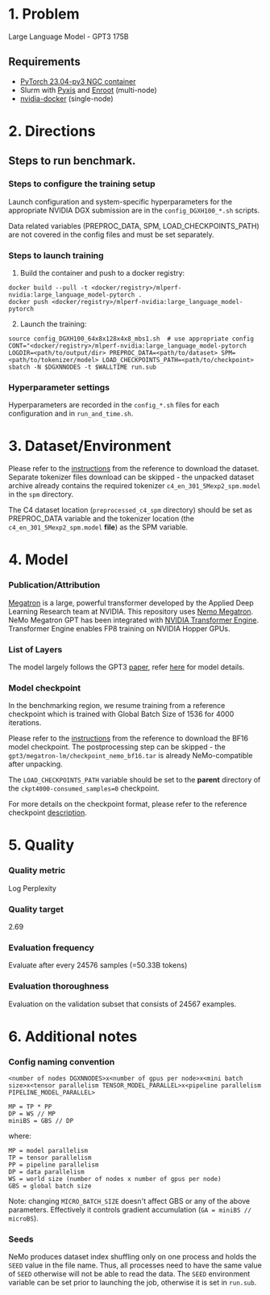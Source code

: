 # 1. Problem 
Large Language Model - GPT3 175B

## Requirements
* [PyTorch 23.04-py3 NGC container](https://ngc.nvidia.com/registry/nvidia-pytorch)
* Slurm with [Pyxis](https://github.com/NVIDIA/pyxis) and [Enroot](https://github.com/NVIDIA/enroot) (multi-node)
* [nvidia-docker](https://github.com/NVIDIA/nvidia-docker) (single-node)

# 2. Directions

## Steps to run benchmark.

### Steps to configure the training setup
Launch configuration and system-specific hyperparameters for the appropriate
NVIDIA DGX submission are in the `config_DGXH100_*.sh` scripts.

Data related variables (PREPROC_DATA, SPM, LOAD_CHECKPOINTS_PATH) are not
covered in the config files and must be set separately. 

### Steps to launch training

1. Build the container and push to a docker registry:
```
docker build --pull -t <docker/registry>/mlperf-nvidia:large_language_model-pytorch .
docker push <docker/registry>/mlperf-nvidia:large_language_model-pytorch
```
2. Launch the training:
```
source config_DGXH100_64x8x128x4x8_mbs1.sh  # use appropriate config
CONT="<docker/registry>/mlperf-nvidia:large_language_model-pytorch LOGDIR=<path/to/output/dir> PREPROC_DATA=<path/to/dataset> SPM=<path/to/tokenizer/model> LOAD_CHECKPOINTS_PATH=<path/to/checkpoint> sbatch -N $DGXNNODES -t $WALLTIME run.sub
```
### Hyperparameter settings

Hyperparameters are recorded in the `config_*.sh` files for each configuration and in `run_and_time.sh`.

# 3. Dataset/Environment
Please refer to the [instructions](https://github.com/mlcommons/training/blob/master/large_language_model/megatron-lm/README.md#3-datasetenvironment) from the reference to download the dataset.
Separate tokenizer files download can be skipped - the unpacked dataset archive already contains the required tokenizer `c4_en_301_5Mexp2_spm.model` in the `spm` directory.

The C4 dataset location (`preprocessed_c4_spm` directory) should be set as PREPROC_DATA variable and the tokenizer location (the `c4_en_301_5Mexp2_spm.model` **file**) as the SPM variable. 

# 4. Model
### Publication/Attribution
[Megatron](https://docs.nvidia.com/deeplearning/nemo/user-guide/docs/en/stable/nlp/nemo_megatron/intro.html) is a large, powerful transformer developed by the Applied Deep Learning Research team at NVIDIA. This repository uses [Nemo Megatron](https://github.com/NVIDIA/NeMo). NeMo Megatron GPT has been integrated with [NVIDIA Transformer Engine](https://github.com/NVIDIA/TransformerEngine). Transformer Engine enables FP8 training on NVIDIA Hopper GPUs.

### List of Layers

The model largely follows the GPT3 [paper](https://arxiv.org/abs/2005.14165), refer [here](https://github.com/mlcommons/training/tree/master/large_language_model/megatron-lm#list-of-layers) for model details.

### Model checkpoint
In the benchmarking region, we resume training from a reference checkpoint which is trained with Global Batch Size of 1536 for 4000 iterations. 

Please refer to the [instructions](https://github.com/mlcommons/training/blob/master/large_language_model/megatron-lm/README.md#checkpoint-download) from the reference to download the BF16 model checkpoint.
The postprocessing step can be skipped - the `gpt3/megatron-lm/checkpoint_nemo_bf16.tar` is already NeMo-compatible after unpacking.

The `LOAD_CHECKPOINTS_PATH` variable should be set to the **parent** directory of the `ckpt4000-consumed_samples=0` checkpoint.

For more details on the checkpoint format, please refer to the reference checkpoint [description](https://github.com/mlcommons/training/blob/master/large_language_model/megatron-lm/README.md#model-checkpoint). 

# 5. Quality

### Quality metric
Log Perplexity

### Quality target
2.69

### Evaluation frequency
Evaluate after every 24576 samples (=50.33B tokens)

### Evaluation thoroughness
Evaluation on the validation subset that consists of 24567 examples.


# 6. Additional notes

### Config naming convention

`<number of nodes DGXNNODES>x<number of gpus per node>x<mini batch size>x<tensor parallelism TENSOR_MODEL_PARALLEL>x<pipeline parallelism PIPELINE_MODEL_PARALLEL>`

```
MP = TP * PP
DP = WS // MP
miniBS = GBS // DP
```
where: 
```
MP = model parallelism
TP = tensor parallelism
PP = pipeline parallelism
DP = data parallelism
WS = world size (number of nodes x number of gpus per node)
GBS = global batch size
```
Note: changing `MICRO_BATCH_SIZE` doesn't affect GBS or any of the above parameters.
Effectively it controls gradient accumulation (`GA = miniBS // microBS`).

### Seeds
NeMo produces dataset index shuffling only on one process and holds the `SEED` value in the file name.
Thus, all processes need to have the same value of `SEED` otherwise will not be able to read the data.
The `SEED` environment variable can be set prior to launching the job, otherwise it is set in `run.sub`.
